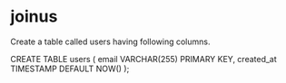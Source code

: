 # joinus
Create a table called users having following columns.

CREATE TABLE users (
    email VARCHAR(255) PRIMARY KEY,
    created_at TIMESTAMP DEFAULT NOW()
);
